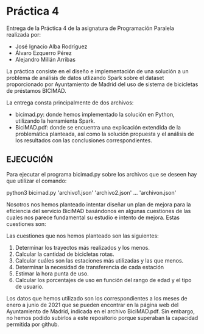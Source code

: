 # Práctica 4
Entrega de la Práctica 4 de la asignatura de Programación Paralela realizada por:
- José Ignacio Alba Rodríguez
- Álvaro Ezquerro Pérez
- Alejandro Millán Arribas

La práctica consiste en el diseño e implementación de una solución a un problema de análisis de datos utlizando Spark sobre el dataset proporcionado por Ayuntamiento de Madrid del uso de sistema de bicicletas de préstamos BICIMAD. 

La entrega consta principalmente de dos archivos:
- bicimad.py: donde hemos implementado la solución en Python, utilizando la herramienta Spark.
- BiciMAD.pdf: donde se encuentra una explicación extendida de la problemática planteada, así como la solución propuesta y el análisis de los resultados con las conclusiones correspondientes.

## EJECUCIÓN
Para ejecutar el programa bicimad.py sobre los archivos que se deseen hay que utilizar el comando:

python3 bicimad.py 'archivo1.json' 'archivo2.json' ... 'archivon.json'


Nosotros nos hemos planteado intentar diseñar un plan de mejora para la eficiencia del servicio BiciMAD basándonos en algunas cuestiones de las cuales nos parece fundamental su estudio e intento de mejora. Estas cuestiones son:

Las cuestiones que nos hemos planteado son las siguientes:
1. Determinar los trayectos más realizados y los menos.
2. Calcular la cantidad de bicicletas rotas.
3. Calcular cuáles son las estaciones más utilizadas y las que menos.
4. Determinar la necesidad de transferencia de cada estación
5. Estimar la hora punta de uso.
6. Calcular los porcentajes de uso en función del rango de edad y el tipo de usuario.

Los datos que hemos utilizado son los correspondientes a los meses de enero a junio de 2021 que se pueden encontrar en la página web del Ayuntamiento de Madrid, indicada en el archivo BiciMAD.pdf. Sin embargo, no hemos podido subirlos a este repositorio porque superaban la capacidad permitida por github.

